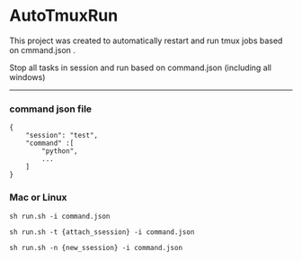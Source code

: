 # AutoTmuxRun

This project was created to automatically restart and run tmux jobs based on cmmand.json .


Stop all tasks in session and run based on command.json (including all windows)

----

### command json file 
```
{
    "session": "test",
    "command" :[
        "python", 
        ...
    ]
}
```

### Mac or Linux
```
sh run.sh -i command.json
```
```
sh run.sh -t {attach_ssession} -i command.json
```
```
sh run.sh -n {new_ssession} -i command.json
```
